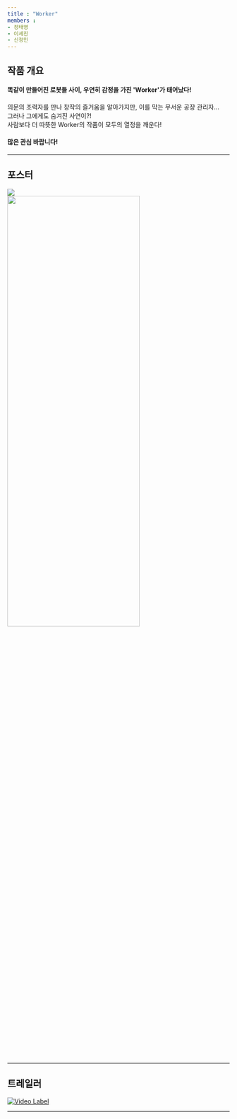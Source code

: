 ```yaml
---
title : "Worker"
members : 
- 정태영
- 이세진
- 신정민
---
```


## 작품 개요  

  
#### 똑같이 만들어진 로봇들 사이, 우연히 감정을 가진 'Worker'가 태어났다!  

 의문의 조력자를 만나 창작의 즐거움을 알아가지만, 이를 막는 무서운 공장 관리자...  
 그러나 그에게도 숨겨진 사연이?!     
 사람보다 더 따뜻한 Worker의 작품이 모두의 열정을 깨운다!  
 
#### 많은 관심 바랍니다!  
 
---

## 포스터  
  
<img src="https://github.com/user-attachments/assets/fb58b731-3708-47b7-b748-08a348bb1b05" style="max-width:50%; height:auto;" />  
<img src="https://github.com/user-attachments/assets/fb58b731-3708-47b7-b748-08a348bb1b05"
     style="width: 50%; max-width: 100%; min-width: 600px; height: auto;" />


  
---  

## 트레일러

[![Video Label](http://img.youtube.com/vi/1OXSz421ij4/0.jpg)](https://youtu.be/1OXSz421ij4?t=0s)

---

